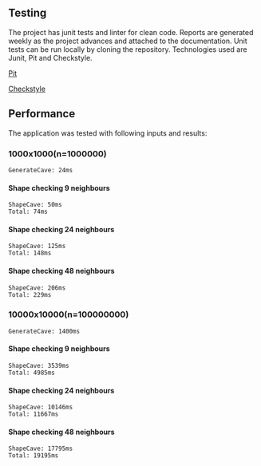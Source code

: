## Testing

The project has junit tests and linter for clean code. Reports are generated weekly as the project advances and attached to the documentation. Unit tests can be run locally by cloning the repository. Technologies used are Junit, Pit and Checkstyle.

[Pit](https://htmlpreview.github.io/?https://github.com/w4ldo/Cavenator/blob/master/Documentation/pit/index.html)

[Checkstyle](https://htmlpreview.github.io/?https://github.com/w4ldo/Cavenator/blob/master/Documentation/checkstyle.html)

## Performance

The application was tested with following inputs and results:

### 1000x1000(n=1000000)

    GenerateCave: 24ms

#### Shape checking 9 neighbours
   
    ShapeCave: 50ms
    Total: 74ms

#### Shape checking 24 neighbours

    ShapeCave: 125ms
    Total: 148ms

#### Shape checking 48 neighbours

    ShapeCave: 206ms
    Total: 229ms
  
### 10000x10000(n=100000000)

    GenerateCave: 1400ms
    
#### Shape checking 9 neighbours

    ShapeCave: 3539ms
    Total: 4985ms

#### Shape checking 24 neighbours

    ShapeCave: 10146ms
    Total: 11667ms

#### Shape checking 48 neighbours

    ShapeCave: 17795ms
    Total: 19195ms
